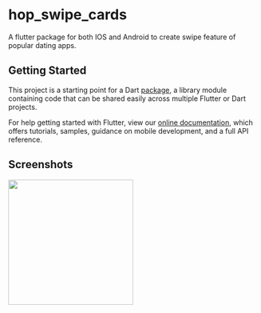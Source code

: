 # hop_swipe_cards

A flutter package for both IOS and Android to create swipe feature of popular dating apps.

## Getting Started

This project is a starting point for a Dart
[package](https://flutter.dev/developing-packages/),
a library module containing code that can be shared easily across
multiple Flutter or Dart projects.

For help getting started with Flutter, view our 
[online documentation](https://flutter.dev/docs), which offers tutorials, 
samples, guidance on mobile development, and a full API reference.


## Screenshots

<img src="/images/hop_card.gif" width="250" height="250"/>

